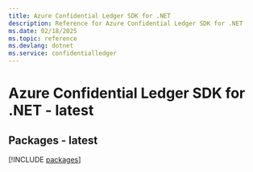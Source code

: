 ```yaml
---
title: Azure Confidential Ledger SDK for .NET
description: Reference for Azure Confidential Ledger SDK for .NET
ms.date: 02/18/2025
ms.topic: reference
ms.devlang: dotnet
ms.service: confidentialledger
---
```

# Azure Confidential Ledger SDK for .NET - latest
## Packages - latest
[!INCLUDE [packages](confidential-ledger-index.md)]